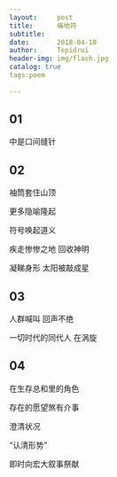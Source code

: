 ```yaml
---
layout:     post
title:      痛地符
subtitle:   
date:       2018-04-10
author:     Tepidrui
header-img: img/flash.jpg
catalog: true
tags:poem
    
---
```

## 01
中是口间缝针


## 02
袖筒套住山顶

更多隐喻隆起

符号唤起道义

疾走惨惨之地 回收神明 

凝睇身形 太阳被敲成星


## 03
人群喊叫 回声不绝

一切时代的同代人 在涡旋


## 04
在生存总和里的角色

存在的愿望煞有介事


澄清状况

“认清形势”


即时向宏大叙事祭献
